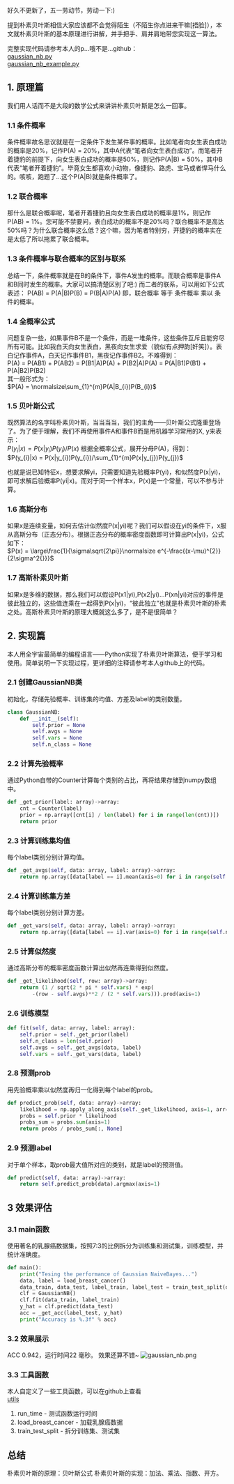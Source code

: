 
好久不更新了，五一劳动节，劳动一下:)

提到朴素贝叶斯相信大家应该都不会觉得陌生（不陌生你点进来干嘛[捂脸]），本文就朴素贝叶斯的基本原理进行讲解，并手把手、肩并肩地带您实现这一算法。

完整实现代码请参考本人的p...哦不是...github：  
[gaussian_nb.py](https://github.com/tushushu/imylu/blob/master/imylu/probability_model/gaussian_nb.py)   
[gaussian_nb_example.py](https://github.com/tushushu/imylu/blob/master/examples/gaussian_nb_example.py)  


## 1. 原理篇
我们用人话而不是大段的数学公式来讲讲朴素贝叶斯是怎么一回事。

### 1.1 条件概率
条件概率故名思议就是在一定条件下发生某件事的概率。比如笔者向女生表白成功的概率是20%，记作P(A) = 20%，其中A代表“笔者向女生表白成功”。而笔者开着捷豹的前提下，向女生表白成功的概率是50%，则记作P(A|B) = 50%，其中B代表“笔者开着捷豹”。毕竟女生都喜欢小动物，像捷豹、路虎、宝马或者悍马什么的。咳咳，跑题了...这个P(A|B)就是条件概率了。

### 1.2 联合概率
那什么是联合概率呢，笔者开着捷豹且向女生表白成功的概率是1%，则记作P(AB) = 1%。您可能不禁要问，表白成功的概率不是20%吗？联合概率不是高达50%吗？为什么联合概率这么低？这个嘛，因为笔者特别穷，开捷豹的概率实在是太低了所以拖累了联合概率。

### 1.3 条件概率与联合概率的区别与联系
总结一下，条件概率就是在B的条件下，事件A发生的概率。而联合概率是事件A和B同时发生的概率。大家可以搞清楚区别了吧:)
而二者的联系，可以用如下公式表述：
P(AB) = P(A|B)P(B) = P(B|A)P(A)
即，联合概率 等于 条件概率 乘以 条件的概率。

### 1.4 全概率公式 
问题复杂一些，如果事件B不是一个条件，而是一堆条件，这些条件互斥且能穷尽所有可能。比如我白天向女生表白，黑夜向女生求爱（貌似有点押韵[奸笑]）。表白记作事件A，白天记作事件B1，黑夜记作事件B2。不难得到：  
P(A) = P(AB1) + P(AB2) = P(B1|A)P(A) + P(B2|A)P(A) = P(A|B1)P(B1) + P(A|B2)P(B2)  
其一般形式为：  
$P(A) = \normalsize\sum_{1}^{m}P(A|B_{i})P(B_{i})$

### 1.5 贝叶斯公式
既然算法的名字叫朴素贝叶斯，当当当当，我们的主角——贝叶斯公式隆重登场了。为了便于理解，我们不再使用事件A和事件B而是用机器学习常用的X, y来表示：    
$P(y_{i}|x) = P(x|y_{i})P(y_{i})/P(x)$
根据全概率公式，展开分母P(A)，得到：  
$P(y_{i}|x) = P(x|y_{i})P(y_{i})/\sum_{1}^{m}P(x|y_{j})P(y_{j})$

也就是说已知特征x，想要求解yi，只需要知道先验概率P(yi)，和似然度P(x|yi)，即可求解后验概率P(yi|x)。而对于同一个样本x，P(x)是一个常量，可以不参与计算。

### 1.6 高斯分布
如果x是连续变量，如何去估计似然度P(x|yi)呢？我们可以假设在yi的条件下，x服从高斯分布（正态分布）。根据正态分布的概率密度函数即可计算出P(x|yi)，公式如下：  
$P(x) = \large\frac{1}{\sigma\sqrt{2\pi}}\normalsize e^{-\frac{(x-\mu)^{2}}{2\sigma^2{}}}$

### 1.7 高斯朴素贝叶斯
如果x是多维的数据，那么我们可以假设P(x1|yi),P(x2|yi)...P(xn|yi)对应的事件是彼此独立的，这些值连乘在一起得到P(x|yi)，“彼此独立”也就是朴素贝叶斯的朴素之处。高斯朴素贝叶斯的原理大概就这么多了，是不是很简单？


## 2. 实现篇
本人用全宇宙最简单的编程语言——Python实现了朴素贝叶斯算法，便于学习和使用。简单说明一下实现过程，更详细的注释请参考本人github上的代码。

### 2.1 创建GaussianNB类
初始化，存储先验概率、训练集的均值、方差及label的类别数量。
```Python
class GaussianNB:
    def __init__(self):
        self.prior = None
        self.avgs = None
        self.vars = None
        self.n_class = None
```

### 2.2 计算先验概率
通过Python自带的Counter计算每个类别的占比，再将结果存储到numpy数组中。
```Python
def _get_prior(label: array)->array:
    cnt = Counter(label)
    prior = np.array([cnt[i] / len(label) for i in range(len(cnt))])
    return prior
```

### 2.3 计算训练集均值
每个label类别分别计算均值。
```Python
def _get_avgs(self, data: array, label: array)->array:
    return np.array([data[label == i].mean(axis=0) for i in range(self.n_class)])
```

### 2.4 计算训练集方差
每个label类别分别计算方差。
```Python
def _get_vars(self, data: array, label: array)->array:
    return np.array([data[label == i].var(axis=0) for i in range(self.n_class)])
```

### 2.5 计算似然度
通过高斯分布的概率密度函数计算出似然再连乘得到似然度。
```Python
def _get_likelihood(self, row: array)->array:
    return (1 / sqrt(2 * pi * self.vars) * exp(
        -(row - self.avgs)**2 / (2 * self.vars))).prod(axis=1)
```

### 2.6 训练模型
```Python
def fit(self, data: array, label: array):
    self.prior = self._get_prior(label)
    self.n_class = len(self.prior)
    self.avgs = self._get_avgs(data, label)
    self.vars = self._get_vars(data, label)
```

### 2.8 预测prob
用先验概率乘以似然度再归一化得到每个label的prob。
```Python
def predict_prob(self, data: array)->array:
    likelihood = np.apply_along_axis(self._get_likelihood, axis=1, arr=data)
    probs = self.prior * likelihood
    probs_sum = probs.sum(axis=1)
    return probs / probs_sum[:, None]
```

### 2.9 预测label
对于单个样本，取prob最大值所对应的类别，就是label的预测值。
```Python
def predict(self, data: array)->array:
    return self.predict_prob(data).argmax(axis=1)
```

## 3 效果评估
### 3.1 main函数
使用著名的乳腺癌数据集，按照7:3的比例拆分为训练集和测试集，训练模型，并统计准确度。
```Python
def main():
    print("Tesing the performance of Gaussian NaiveBayes...")
    data, label = load_breast_cancer()
    data_train, data_test, label_train, label_test = train_test_split(data, label, random_state=100)
    clf = GaussianNB()
    clf.fit(data_train, label_train)
    y_hat = clf.predict(data_test)
    acc = _get_acc(label_test, y_hat)
    print("Accuracy is %.3f" % acc)
```

### 3.2 效果展示
ACC 0.942，运行时间22 毫秒。
效果还算不错~
![gaussian_nb.png](https://github.com/tushushu/imylu/blob/master/pic/gaussian_nb.png)

### 3.3 工具函数
本人自定义了一些工具函数，可以在github上查看  
[utils](https://github.com/tushushu/imylu/tree/master/imylu/utils)  

1. run_time - 测试函数运行时间  
2. load_breast_cancer - 加载乳腺癌数据  
3. train_test_split - 拆分训练集、测试集  


## 总结
朴素贝叶斯的原理：贝叶斯公式
朴素贝叶斯的实现：加法、乘法、指数、开方。

